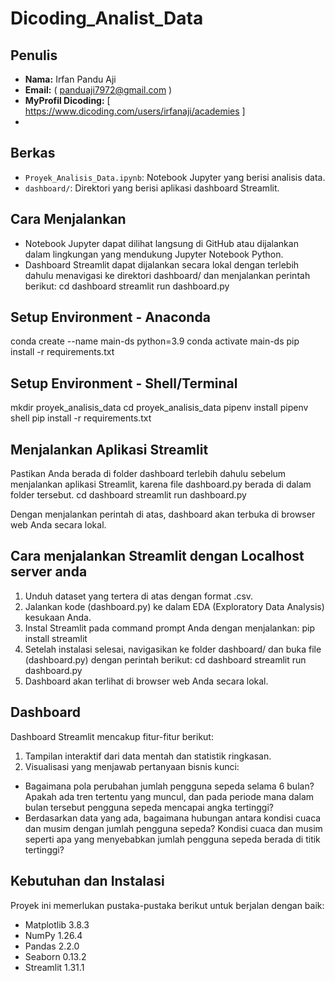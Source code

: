 # Dicoding_Analist_Data

## Penulis
- **Nama:** Irfan Pandu Aji
- **Email:** ( panduaji7972@gmail.com )
- **MyProfil Dicoding:** [ https://www.dicoding.com/users/irfanaji/academies ]
- 
## Berkas
- `Proyek_Analisis_Data.ipynb`: Notebook Jupyter yang berisi analisis data.
- `dashboard/`: Direktori yang berisi aplikasi dashboard Streamlit.

## Cara Menjalankan
- Notebook Jupyter dapat dilihat langsung di GitHub atau dijalankan dalam lingkungan yang mendukung Jupyter Notebook Python.
- Dashboard Streamlit dapat dijalankan secara lokal dengan terlebih dahulu menavigasi ke direktori dashboard/ dan menjalankan perintah berikut:
cd dashboard
streamlit run dashboard.py

## Setup Environment - Anaconda
conda create --name main-ds python=3.9
conda activate main-ds
pip install -r requirements.txt

## Setup Environment - Shell/Terminal
mkdir proyek_analisis_data
cd proyek_analisis_data
pipenv install
pipenv shell
pip install -r requirements.txt

## Menjalankan Aplikasi Streamlit
Pastikan Anda berada di folder dashboard terlebih dahulu sebelum menjalankan aplikasi Streamlit, karena file dashboard.py berada di dalam folder tersebut.
cd dashboard
streamlit run dashboard.py

Dengan menjalankan perintah di atas, dashboard akan terbuka di browser web Anda secara lokal.

## Cara menjalankan Streamlit dengan Localhost server anda
1. Unduh dataset yang tertera di atas dengan format .csv.
2. Jalankan kode (dashboard.py) ke dalam EDA (Exploratory Data Analysis) kesukaan Anda.
3. Instal Streamlit pada command prompt Anda dengan menjalankan:
pip install streamlit
4. Setelah instalasi selesai, navigasikan ke folder dashboard/ dan buka file (dashboard.py) dengan perintah berikut:
cd dashboard
streamlit run dashboard.py
5. Dashboard akan terlihat di browser web Anda secara lokal.

## Dashboard
Dashboard Streamlit mencakup fitur-fitur berikut:

1. Tampilan interaktif dari data mentah dan statistik ringkasan.
2. Visualisasi yang menjawab pertanyaan bisnis kunci:
- Bagaimana pola perubahan jumlah pengguna sepeda selama 6 bulan? Apakah ada tren tertentu yang muncul, dan pada periode mana dalam bulan tersebut pengguna sepeda mencapai angka tertinggi?
- Berdasarkan data yang ada, bagaimana hubungan antara kondisi cuaca dan musim dengan jumlah pengguna sepeda? Kondisi cuaca dan musim seperti apa yang menyebabkan jumlah pengguna sepeda berada di titik tertinggi?
  
## Kebutuhan dan Instalasi

Proyek ini memerlukan pustaka-pustaka berikut untuk berjalan dengan baik:

- Matplotlib 3.8.3
- NumPy 1.26.4
- Pandas 2.2.0
- Seaborn 0.13.2
- Streamlit 1.31.1
